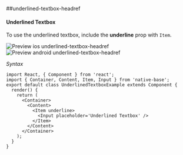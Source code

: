 ##underlined-textbox-headref
#### Underlined Textbox

To use the underlined textbox, include the <b>underline</b> prop with <code>Item</code>.

![Preview ios underlined-textbox-headref](https://github.com/GeekyAnts/NativeBase-KitchenSink/raw/master/screenshots/ios/underlineInput.png)
![Preview android underlined-textbox-headref](https://github.com/GeekyAnts/NativeBase-KitchenSink/raw/master/screenshots/android/underlineInput.png)

*Syntax*

<pre class="line-numbers"><code class="language-jsx">import React, { Component } from 'react';
import { Container, Content, Item, Input } from 'native-base';
export default class UnderlinedTextboxExample extends Component {
  render() {
    return (
      &lt;Container>
        &lt;Content>​
          &lt;Item underline>
            &lt;Input placeholder='Underlined Textbox' />
          &lt;/Item>
        &lt;/Content>
      &lt;/Container>
    );
  }
}</code></pre><br />
